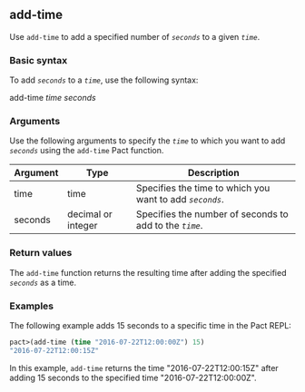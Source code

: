 ## add-time
Use `add-time` to add a specified number of *`seconds`* to a given *`time`*.

### Basic syntax

To add *`seconds`* to a *`time`*, use the following syntax:

add-time *time* *seconds*

### Arguments

Use the following arguments to specify the *`time`* to which you want to add *`seconds`* using the `add-time` Pact function.

| Argument | Type | Description |
| --- | --- | --- |
| time | time | Specifies the time to which you want to add *`seconds`*. |
| seconds | decimal or integer | Specifies the number of seconds to add to the *`time`*. |

### Return values

The `add-time` function returns the resulting time after adding the specified *`seconds`* as a time.

### Examples

The following example adds 15 seconds to a specific time in the Pact REPL:

```lisp
pact>(add-time (time "2016-07-22T12:00:00Z") 15)
"2016-07-22T12:00:15Z"
```

In this example, `add-time` returns the time "2016-07-22T12:00:15Z" after adding 15 seconds to the specified time "2016-07-22T12:00:00Z".
